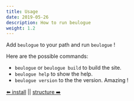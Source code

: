 ```yaml
---
title: Usage
date: 2019-05-26
description: How to run beulogue
weight: 1.2
---
```


Add `beulogue` to your path and run `beulogue` !

Here are the possible commands:

- `beulogue` or `beulogue build` to build the site.
- `beulogue help` to show the help.
- `beulogue version` to the the version. Amazing !

[⬅️ install](/en/usage/install.html) || [structure ➡️](/en/usage/structure.html)